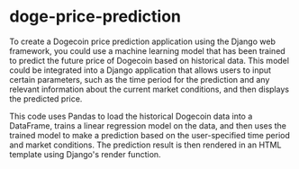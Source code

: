 # doge-price-prediction

To create a Dogecoin price prediction application using the Django web framework, you could use a machine learning model that has been trained to predict the future price of Dogecoin based on historical data. This model could be integrated into a Django application that allows users to input certain parameters, such as the time period for the prediction and any relevant information about the current market conditions, and then displays the predicted price.

This code uses Pandas to load the historical Dogecoin data into a DataFrame, trains a linear regression model on the data, and then uses the trained model to make a prediction based on the user-specified time period and market conditions. The prediction result is then rendered in an HTML template using Django's render function.
